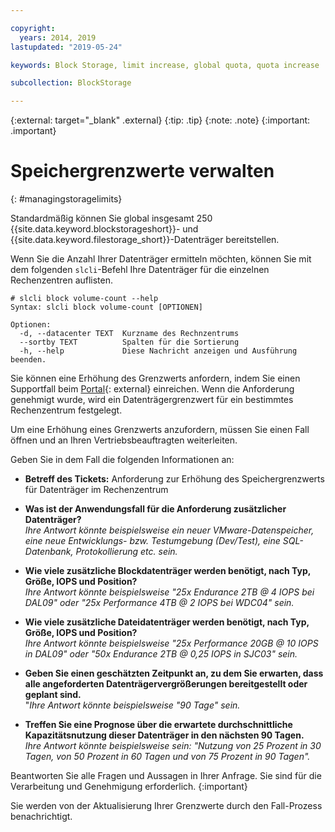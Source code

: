```yaml
---

copyright:
  years: 2014, 2019
lastupdated: "2019-05-24"

keywords: Block Storage, limit increase, global quota, quota increase

subcollection: BlockStorage

---
```

{:external: target="_blank" .external}
{:tip: .tip}
{:note: .note}
{:important: .important}

# Speichergrenzwerte verwalten
{: #managingstoragelimits}

Standardmäßig können Sie global insgesamt 250 {{site.data.keyword.blockstorageshort}}- und {{site.data.keyword.filestorage_short}}-Datenträger bereitstellen.

Wenn Sie die Anzahl Ihrer Datenträger ermitteln möchten, können Sie mit dem folgenden `slcli`-Befehl Ihre Datenträger für die einzelnen Rechenzentren auflisten.
```
# slcli block volume-count --help
Syntax: slcli block volume-count [OPTIONEN]

Optionen:
  -d, --datacenter TEXT  Kurzname des Rechnzentrums
  --sortby TEXT          Spalten für die Sortierung
  -h, --help             Diese Nachricht anzeigen und Ausführung beenden.
```

Sie können eine Erhöhung des Grenzwerts anfordern, indem Sie einen Supportfall beim [Portal](https://cloud.ibm.com/unifiedsupport/cases/add){: external} einreichen. Wenn die Anforderung genehmigt wurde, wird ein Datenträgergrenzwert für ein bestimmtes Rechenzentrum festgelegt.  

Um eine Erhöhung eines Grenzwerts anzufordern, müssen Sie einen Fall öffnen und an Ihren Vertriebsbeauftragten weiterleiten.

Geben Sie in dem Fall die folgenden Informationen an:

- **Betreff des Tickets:** Anforderung zur Erhöhung des Speichergrenzwerts für Datenträger im Rechenzentrum

- **Was ist der Anwendungsfall für die Anforderung zusätzlicher Datenträger?** <br />
*Ihre Antwort könnte beispielsweise ein neuer VMware-Datenspeicher, eine neue Entwicklungs- bzw. Testumgebung (Dev/Test), eine SQL-Datenbank, Protokollierung etc. sein.*

- **Wie viele zusätzliche Blockdatenträger werden benötigt, nach Typ, Größe, IOPS und Position?** <br />
*Ihre Antwort könnte beispielsweise "25x Endurance 2TB @ 4 IOPS bei DAL09" oder "25x Performance 4TB @ 2 IOPS bei WDC04" sein.*

- **Wie viele zusätzliche Dateidatenträger werden benötigt, nach Typ, Größe, IOPS und Position?** <br />
*Ihre Antwort könnte beispielsweise "25x Performance 20GB @ 10 IOPS in DAL09" oder "50x Endurance 2TB @ 0,25 IOPS in SJC03" sein.*

- **Geben Sie einen geschätzten Zeitpunkt an, zu dem Sie erwarten, dass alle angeforderten Datenträgervergrößerungen bereitgestellt oder geplant sind.** <br />
 "*Ihre Antwort könnte beispielsweise "90 Tage" sein.*

- **Treffen Sie eine Prognose über die erwartete durchschnittliche Kapazitätsnutzung dieser Datenträger in den nächsten 90 Tagen.** <br />
*Ihre Antwort könnte beispielsweise sein: "Nutzung von 25 Prozent in 30 Tagen, von 50 Prozent in 60 Tagen und von 75 Prozent in 90 Tagen".*

Beantworten Sie alle Fragen und Aussagen in Ihrer Anfrage. Sie sind für die Verarbeitung und Genehmigung erforderlich.
{:important}

Sie werden von der Aktualisierung Ihrer Grenzwerte durch den Fall-Prozess benachrichtigt.
